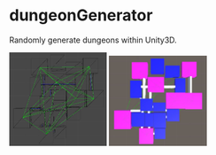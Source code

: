# dungeonGenerator

Randomly generate dungeons within Unity3D.

<img src="./Capture.JPG" width="35%"></img>
<img src="./Capture1.JPG" width="35%"></img>
